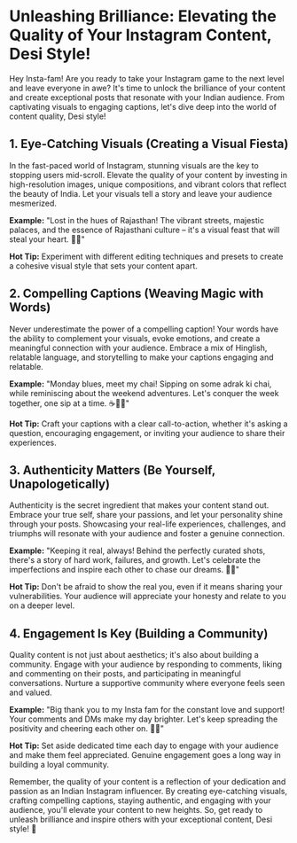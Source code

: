 # Unleashing Brilliance: Elevating the Quality of Your Instagram Content, Desi Style!

Hey Insta-fam! Are you ready to take your Instagram game to the next level and leave everyone in awe? It's time to unlock the brilliance of your content and create exceptional posts that resonate with your Indian audience. From captivating visuals to engaging captions, let's dive deep into the world of content quality, Desi style!

## 1. Eye-Catching Visuals (Creating a Visual Fiesta)

In the fast-paced world of Instagram, stunning visuals are the key to stopping users mid-scroll. Elevate the quality of your content by investing in high-resolution images, unique compositions, and vibrant colors that reflect the beauty of India. Let your visuals tell a story and leave your audience mesmerized.

**Example:** "Lost in the hues of Rajasthan! The vibrant streets, majestic palaces, and the essence of Rajasthani culture – it's a visual feast that will steal your heart. 🌈✨"

**Hot Tip:** Experiment with different editing techniques and presets to create a cohesive visual style that sets your content apart.

## 2. Compelling Captions (Weaving Magic with Words)

Never underestimate the power of a compelling caption! Your words have the ability to complement your visuals, evoke emotions, and create a meaningful connection with your audience. Embrace a mix of Hinglish, relatable language, and storytelling to make your captions engaging and relatable.

**Example:** "Monday blues, meet my chai! Sipping on some adrak ki chai, while reminiscing about the weekend adventures. Let's conquer the week together, one sip at a time. ☕💪🏽"

**Hot Tip:** Craft your captions with a clear call-to-action, whether it's asking a question, encouraging engagement, or inviting your audience to share their experiences.

## 3. Authenticity Matters (Be Yourself, Unapologetically)

Authenticity is the secret ingredient that makes your content stand out. Embrace your true self, share your passions, and let your personality shine through your posts. Showcasing your real-life experiences, challenges, and triumphs will resonate with your audience and foster a genuine connection.

**Example:** "Keeping it real, always! Behind the perfectly curated shots, there's a story of hard work, failures, and growth. Let's celebrate the imperfections and inspire each other to chase our dreams. 💫✨"

**Hot Tip:** Don't be afraid to show the real you, even if it means sharing your vulnerabilities. Your audience will appreciate your honesty and relate to you on a deeper level.

## 4. Engagement Is Key (Building a Community)

Quality content is not just about aesthetics; it's also about building a community. Engage with your audience by responding to comments, liking and commenting on their posts, and participating in meaningful conversations. Nurture a supportive community where everyone feels seen and valued.

**Example:** "Big thank you to my Insta fam for the constant love and support! Your comments and DMs make my day brighter. Let's keep spreading the positivity and cheering each other on. 🤗💕"

**Hot Tip:** Set aside dedicated time each day to engage with your audience and make them feel appreciated. Genuine engagement goes a long way in building a loyal community.

Remember, the quality of your content is a reflection of your dedication and passion as an Indian Instagram influencer. By creating eye-catching visuals, crafting compelling captions, staying authentic, and engaging with your audience, you'll elevate your content to new heights. So, get ready to unleash brilliance and inspire others with your exceptional content, Desi style! 🌟